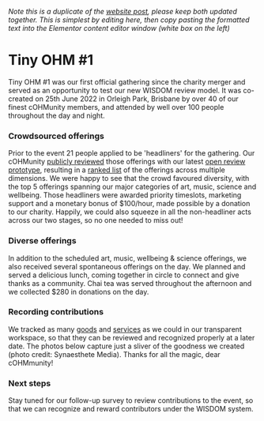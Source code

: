 _Note this is a duplicate of the [website post](https://openheartmind.org/tiny-ohm-1), please keep both updated together. This is simplest by editing here, then copy pasting the formatted text into the Elementor content editor window (white box on the left)_

# Tiny OHM #1
Tiny OHM #1 was our first official gathering since the charity merger and served as an opportunity to test our new WISDOM review model. It was co-created on 25th June 2022 in Orleigh Park, Brisbane by over 40 of our finest cOHMunity members, and attended by well over 100 people throughout the day and night.

### Crowdsourced offerings
Prior to the event 21 people applied to be 'headliners' for the gathering. Our cOHMunity [publicly reviewed](https://docs.google.com/spreadsheets/d/1pQZDUxfWp-bcdKmXRrk9xqruLK9EkOj3TJ03FbdaIDM/edit?usp=sharing) those offerings with our latest [open review prototype](https://github.com/openheartmind/WISDOM/blob/main/reports/WISDOM_v2.md), resulting in a [ranked list](https://docs.google.com/spreadsheets/d/1UBonYNYcRWKW1PDkZH619Lo8JXC3QqYqPpKx5MDpAyI/edit?usp=sharing) of the offerings across multiple dimensions. We were happy to see that the crowd favoured diversity, with the top 5 offerings spanning our major categories of art, music, science and wellbeing. Those headliners were awarded priority timeslots, marketing support and a monetary bonus of $100/hour, made possible by a donation to our charity. Happily, we could also squeeze in all the non-headliner acts across our two stages, so no one needed to miss out! 

### Diverse offerings
In addition to the scheduled art, music, wellbeing & science offerings, we also received several spontaneous offerings on the day. We planned and served a delicious lunch, coming together in circle to connect and give thanks as a community. Chai tea was served throughout the afternoon and we collected $280 in donations on the day.

### Recording contributions
We tracked as many [goods](https://sharing.clickup.com/36615879/l/h/6-186768116-1/a17adeecbd7f869) and [services](https://sharing.clickup.com/36615879/l/h/6-180893388-1/eb08a0b5910c2d6) as we could in our transparent workspace, so that they can be reviewed and recognized properly at a later date. The photos below capture just a sliver of the goodness we created (photo credit: Synaesthete Media). Thanks for all the magic, dear cOHMmunity!

### Next steps
Stay tuned for our follow-up survey to review contributions to the event, so that we can recognize and reward contributors under the WISDOM system.

